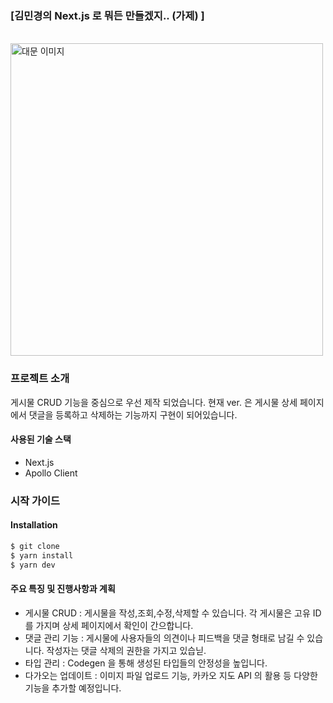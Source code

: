 ### [김민경의 Next.js 로 뭐든 만들겠지.. (가제) ]

<br />

<img src='./div.png' width='500px' alt='대문 이미지' />

### 프로젝트 소개
게시물 CRUD 기능을 중심으로 우선 제작 되었습니다. 현재 ver. 은 게시물 상세 페이지에서 댓글을 등록하고 삭제하는 기능까지 구현이 되어있습니다. 

#### 사용된 기술 스택
- Next.js
- Apollo Client

### 시작 가이드

#### Installation

```bash
$ git clone 
$ yarn install
$ yarn dev
```

#### 주요 특징 및 진행사항과 계획
- 게시물 CRUD : 게시물을 작성,조회,수정,삭제할 수 있습니다. 각 게시물은 고유 ID 를 가지며 상세 페이지에서 확인이 간으합니다.
- 댓글 관리 기능 : 게시물에 사용자들의 의견이나 피드백을 댓글 형태로 남길 수 있습니다. 작성자는 댓글 삭제의 권한을 가지고 있습닏. 
- 타입 관리 : Codegen 을 통해 생성된 타입들의 안정성을 높입니다. 
- 다가오는 업데이트 : 이미지 파일 업로드 기능, 카카오 지도 API 의 활용 등 다양한 기능을 추가할 예정입니다. 
